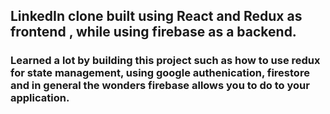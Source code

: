  ## LinkedIn clone built using React and Redux as frontend , while using firebase as a backend.
 ### Learned a lot by building this project such as how to use redux for state management, using google authenication, firestore and in general the wonders firebase allows you to do to your application.
